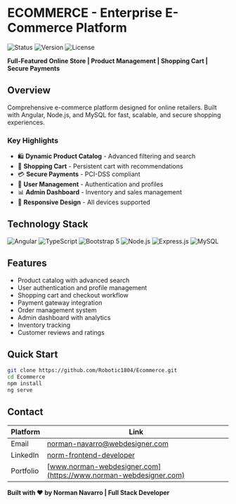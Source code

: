 # ECOMMERCE - Enterprise E-Commerce Platform

![Status](https://img.shields.io/badge/Status-Production%20Ready-brightgreen?style=for-the-badge)
![Version](https://img.shields.io/badge/Version-2.0.0-blue?style=for-the-badge)
![License](https://img.shields.io/badge/License-MIT-green?style=for-the-badge)

**Full-Featured Online Store | Product Management | Shopping Cart | Secure Payments**

## Overview

Comprehensive e-commerce platform designed for online retailers. Built with Angular, Node.js, and MySQL for fast, scalable, and secure shopping experiences.

### Key Highlights

- 🛍️ **Dynamic Product Catalog** - Advanced filtering and search
- 🛒 **Shopping Cart** - Persistent cart with recommendations
- 💳 **Secure Payments** - PCI-DSS compliant
- 👤 **User Management** - Authentication and profiles
- 📊 **Admin Dashboard** - Inventory and sales management
- 📱 **Responsive Design** - All devices supported

## Technology Stack

![Angular](https://img.shields.io/badge/Angular-DD0031?style=flat-square&logo=angular&logoColor=white)
![TypeScript](https://img.shields.io/badge/TypeScript-3178C6?style=flat-square&logo=typescript&logoColor=white)
![Bootstrap 5](https://img.shields.io/badge/Bootstrap%205-7952B3?style=flat-square&logo=bootstrap&logoColor=white)
![Node.js](https://img.shields.io/badge/Node.js-339933?style=flat-square&logo=node.js&logoColor=white)
![Express.js](https://img.shields.io/badge/Express.js-000000?style=flat-square&logo=express&logoColor=white)
![MySQL](https://img.shields.io/badge/MySQL-4479A1?style=flat-square&logo=mysql&logoColor=white)

## Features

- Product catalog with advanced search
- User authentication and profile management
- Shopping cart and checkout workflow
- Payment gateway integration
- Order management system
- Admin dashboard with analytics
- Inventory tracking
- Customer reviews and ratings

## Quick Start
```bash
git clone https://github.com/Robotic1804/Ecommerce.git
cd Ecommerce
npm install
ng serve
```


## Contact

| Platform | Link |
|----------|------|
| Email | norman-navarro@webdesigner.com |
| LinkedIn | [norm-frontend-developer](https://www.linkedin.com/in/norm-frontend-developer/) |
| Portfolio | [www.norman-webdesigner.com](https://www.norman-webdesigner.com) |

**Built with ❤️ by Norman Navarro | Full Stack Developer**
